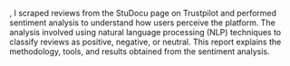 , I scraped reviews from the StuDocu page on Trustpilot and performed sentiment analysis to understand how users perceive the platform. The analysis involved using natural language processing (NLP) techniques to classify reviews as positive, negative, or neutral. This report explains the methodology, tools, and results obtained from the sentiment analysis.
